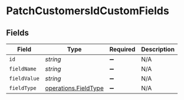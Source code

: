 # PatchCustomersIdCustomFields


## Fields

| Field                                                        | Type                                                         | Required                                                     | Description                                                  |
| ------------------------------------------------------------ | ------------------------------------------------------------ | ------------------------------------------------------------ | ------------------------------------------------------------ |
| `id`                                                         | *string*                                                     | :heavy_minus_sign:                                           | N/A                                                          |
| `fieldName`                                                  | *string*                                                     | :heavy_minus_sign:                                           | N/A                                                          |
| `fieldValue`                                                 | *string*                                                     | :heavy_minus_sign:                                           | N/A                                                          |
| `fieldType`                                                  | [operations.FieldType](../../models/operations/fieldtype.md) | :heavy_minus_sign:                                           | N/A                                                          |